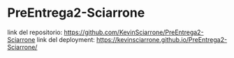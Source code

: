 # PreEntrega2-Sciarrone

link del repositorio: https://github.com/KevinSciarrone/PreEntrega2-Sciarrone
link del deployment: https://kevinsciarrone.github.io/PreEntrega2-Sciarrone/
